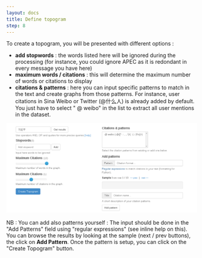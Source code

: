 ```yaml
---
layout: docs
title: Define topogram
step: 8
---
```


To create a topogram, you will be presented with  different options :

*  **add stopwords** : the words listed here will be ignored during the processing (for instance, you could ignore APEC as it is redondant in every message you have here)
* **maximum words / citations** :  this will determine the maximum number of words or citations to display
* **citations & patterns** : here you can input specific patterns to match in the text and create graphs from those patterns. For instance, user citations in Sina Weibo or Twitter (@什么人) is already added by default. You just have to select " @ weibo" in the list to extract all user mentions in the dataset.

![extract topograms](/uploads/topogram_extract.png)

NB : You can add also patterns yourself :  The input should be done in the "Add Patterns" field using "regular expressions" (see inline help on this). You can browse the results by looking at the sample (next / prev buttons), the click on **Add Pattern**. Once the pattern is setup, you can click on the "Create Topogram" button.
